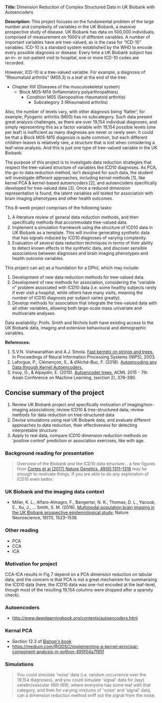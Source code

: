 **Title:** Dimension Reduction of Complex Structured Data in UK Biobank with Autoencoders

**Description:**
This project focuses on the fundamental problem of the large number and complexity of variables in the UK Biobank, a massive prospective study of disease.  UK Biobank has data on 500,000 individuals, comprised of measurement on 1000’s of different variables.  A number of important variables have are tree-valued, as is the case for “ICD-10” variables.  ICD-10 is a standard system established by the WHO to encode every possible diagnosis or disease.  Every time a UK Biobank subject has an in- or out-patient visit to hospital, one or more ICD-10 codes are recorded. 

However, ICD-10 is a tree-valued variable.  For example, a diagnosis of “Rheumatoid arthritis” (M05.3) is a leaf at the end of the tree:

- Chapter XIII (Diseases of the musculoskeletal system)
  - Block M05–M14 (Inflammatory polyarthropathies)
    - Condition M05 (Seropositive rheumatoid arthritis)
      - Subcategory 3 (Rheumatoid arthritis) 

Also, the number of levels vary, with other diagnosis being ‘flatter’; for example, Pyogenic arthritis (M00) has no subcategory.  Such data present great analysis challenges, as there are over 19,154 individual diagnoses, and simply representing this as a factor variable with 19,154 possible levels (one per leaf) is inefficient as many diagnoses are never or rarely seen. It could be that a Block M05-M15 diagnosis is quite common, but each different children-leaves is relatively rare, a structure that is lost when considering a leaf-wise analysis.  And this is just one type of tree-valued variable in the UK Biobank.

The purpose of this project is to investigate data reduction strategies that respect the tree-valued structure of variables like ICD10 diagnoses.  As PCA, the go-to data reduction method, isn’t designed for such data, the student will investigate different approaches, including kernel methods [1], like kernel PCA & kernel-based autoencoders [2], and autoencoders specifically developed for tree-valued data [3].  Once a reduced dimension representation is found, the latent variables will tested for association with brain imaging phenotypes and other health outcomes.

This 8-week project comprises of the following tasks:

1. A literature review of general data reduction methods, and then specifically methods that accommodate tree-valued data.
2. Implement a simulation framework using the structure of ICD10 data in UK Biobank as a template.  This will involve generating synthetic data that has signals induced by ICD10 diagnoses of varying complexity.
3. Evaluation of several data reduction techniques in terms of their ability to detect known effects in the synthetic data, and discover sensible associations between diagnoses and brain imaging phenotypes and health outcome variables.


This project can act as a foundation for a DPhil, which may include:
1. Development of new data reduction methods for tree-valued data.
2. Development of new methods for association, considering the “variable n” problem associated with ICD10 data (i.e. some healthy subjects rarely if ever visit a hospital, while others have many visits, meaning the number of ICD10 diagnosis per subject varies greatly).
3. Develop methods for association that integrate the tree-valued data with all other variables, allowing both large-scale mass univariate and multivariate analyses.

Data availability: Profs. Smith and Nichols both have existing access to the UK Biobank data, imaging and extensive behavioural and demographic variables.

**References:**

1. S.V.N. Vishwanathan and A.J. Smola. [Fast kernels on strings and trees.](https://www.stat.purdue.edu/~vishy/papers/VisSmo02.pdf) In Proceedings of Neural Information Processing Systems (NIPS), 2003.  
2. Laforgue, P., Clémençon, S., & d’Alché-Buc, F. (2018). [Autoencoding any Data through Kernel Autoencoders.](http://proceedings.mlr.press/v89/laforgue19a/laforgue19a.pdf)  
3. Irsoy, O., & Alpaydin, E. (2015). [Autoencoder trees.](http://proceedings.mlr.press/v45/Irsoy15.pdf) ACML 2015 - 7th Asian Conference on Machine Learning, (section 2), 378–390.


## Concise summary of the project

1. Review UK Biobank project and specifically motivation of imaging/non-imaging associations; review ICD10 & tree-structured data; review methods for data reduction on tree-structured data
2. Devise simulations using real UK Biobank data, and evaluate different approaches to data reduction, their effectiveness for detecting interpretable structure.
3. Apply to real data, compare ICD10 dimension reduction methods on 'positive control' prediction or association exercises, like with age.

### Background reading for presentation

> Overview of the Biobank and the ICD10 data structure... a few figures from [Cortes et al (2017) Nature Genetics, 49(9):1311–1318](https://www.ncbi.nlm.nih.gov/pubmed/28759005) may be enough to motivate things.  If you are able to do *any* exploration of ICD10 even better.

### UK Biobank and the imaging data context

- Miller, K. L., Alfaro-Almagro, F., Bangerter, N. K., Thomas, D. L., Yacoub, E., Xu, J., … Smith, S. M. (2016). [Multimodal population brain imaging in the UK Biobank prospective epidemiological study.](https://doi.org/10.1038/nn.4393) Nature Neuroscience, 19(11), 1523–1536.

### Other reading

- PCA
- CCA
- ICA

### Motivation for project

CCA-ICA results in Fig 7 depend on a PCA dimension reduction on tabular data, and the concern is that PCA is not a great mechanism for summarising the ICD10 data (here, the ICD10 data was one-hot encoded at the leaf-level, though most of the resulting 19,154 columns were dropped after a sparsity check).

### Autoencoders

- http://www.deeplearningbook.org/contents/autoencoders.html

### Kernal PCA

- Section 12.3 of [Bishop's book](http://users.isr.ist.utl.pt/~wurmd/Livros/school/Bishop%20-%20Pattern%20Recognition%20And%20Machine%20Learning%20-%20Springer%20%202006.pdf)
- https://medium.com/@ODSC/implementing-a-kernel-principal-component-analysis-in-python-495f04a7f85f

### Simulations

> You could simulate 'noise' data (i.e. random occurrence over the 19,154 diagnoses), and you could simulate 'signal' data for (say) cerebrovascular (I60-I69), where everyone has some leaf with that category, and then for varying mixtures of 'noise' and 'signal' data, can a dimension reduction method sniff out the signal from the noise.
